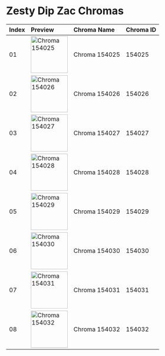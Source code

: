 # Zesty Dip Zac Chromas

| Index | Preview | Chroma Name | Chroma ID |
|:---|:---|:---|:---|
| 01 | <img src='https://raw.communitydragon.org/latest/plugins/rcp-be-lol-game-data/global/default/v1/champion-chroma-images/154/154025.png' alt='Chroma 154025' width='100'> | Chroma 154025 | 154025 |
| 02 | <img src='https://raw.communitydragon.org/latest/plugins/rcp-be-lol-game-data/global/default/v1/champion-chroma-images/154/154026.png' alt='Chroma 154026' width='100'> | Chroma 154026 | 154026 |
| 03 | <img src='https://raw.communitydragon.org/latest/plugins/rcp-be-lol-game-data/global/default/v1/champion-chroma-images/154/154027.png' alt='Chroma 154027' width='100'> | Chroma 154027 | 154027 |
| 04 | <img src='https://raw.communitydragon.org/latest/plugins/rcp-be-lol-game-data/global/default/v1/champion-chroma-images/154/154028.png' alt='Chroma 154028' width='100'> | Chroma 154028 | 154028 |
| 05 | <img src='https://raw.communitydragon.org/latest/plugins/rcp-be-lol-game-data/global/default/v1/champion-chroma-images/154/154029.png' alt='Chroma 154029' width='100'> | Chroma 154029 | 154029 |
| 06 | <img src='https://raw.communitydragon.org/latest/plugins/rcp-be-lol-game-data/global/default/v1/champion-chroma-images/154/154030.png' alt='Chroma 154030' width='100'> | Chroma 154030 | 154030 |
| 07 | <img src='https://raw.communitydragon.org/latest/plugins/rcp-be-lol-game-data/global/default/v1/champion-chroma-images/154/154031.png' alt='Chroma 154031' width='100'> | Chroma 154031 | 154031 |
| 08 | <img src='https://raw.communitydragon.org/latest/plugins/rcp-be-lol-game-data/global/default/v1/champion-chroma-images/154/154032.png' alt='Chroma 154032' width='100'> | Chroma 154032 | 154032 |

